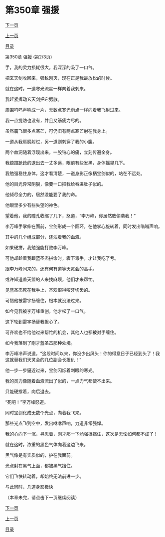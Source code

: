<h1>第350章   强援</h1>
            <div><p><a href="./1049_%E7%AC%AC350%E7%AB%A0_%E5%BC%BA%E6%8F%B4.md">下一页</a></p><p><a href="./1047_%E7%AC%AC350%E7%AB%A0_%E5%BC%BA%E6%8F%B4.md">上一页</a></p><p><a href="../">目录</a></p></div>
            <div><p>第350章   强援 (第2/3页)</p><p>手，我的灵力损耗很大，我深深的吸了一口气。</p><p>把玄天剑收回来，强敌刚灭，现在正是我最放松的时候。</p><p>就在这时，一道寒光流星一样向着我刺来。</p><p>我赶紧挥动玄天剑把它劈散。</p><p>周围呜呜声响成一片，无数点寒光雨点一样向着我飞射过来。</p><p>我一点提防也没有，并且又筋疲力尽的。</p><p>虽然震飞很多点寒芒，可仍旧有两点寒芒射在我身上。</p><p>一道从我肩膀射过，另一道则刺穿了我的小腹。</p><p>两个血洞随着浮现出来，一股钻心的痛，立刻传遍全身。</p><p>我踉踉跄跄的退出去一丈多远，眼前有些发黑，身体摇晃几下。</p><p>我勉强稳住身体，这才看清楚，一道身影正像柄宝剑似的，站在不远处。</p><p>他的目光异常阴狠，像要一口把我给吞进肚子似的。</p><p>他倾尽全力的，居然没能要了我的命。</p><p>他眼里多少有些失望的神色。</p><p>望着他，我的瞳孔收缩了几下，怒道，“李万峰，你居然敢偷袭我！”</p><p>李万峰手掌伸在面前，宝剑形成一个圆环，在他掌心旋转着，同时发出嗡嗡声响。</p><p>其中的几个组成部分，还沾着我的血液。</p><p>如果硬拼，我勉强能打败李万峰。</p><p>可他却趁着我跟蓝圣杰拼命时，骤下毒手，才让我吃了亏。</p><p>跟李万峰同来的，还有何有道等天灵会的高手。</p><p>或许知道盖天盟的人来找麻烦，他们才来帮忙。</p><p>见蓝圣杰死在我手上，齐欢恨得咬牙切齿的。</p><p>可惜他被雷宇扬缠住，根本就没法过来。</p><p>如今见我被李万峰重创，他才松了一口气。</p><p>这下轮到雷宇扬替我担心了。</p><p>可齐欢也不给他过来帮忙的机会，其他人也都被对手缠住。</p><p>如今我落到了刚才蓝圣杰那种处境。</p><p>李万峰冷声说道，“这段时间以来，你没少出风头！你的得意日子已经到头了！我这就替我们天灵会的几位副会长报仇！”</p><p>他一步一步逼近过来，宝剑闪烁着刺眼的寒光。</p><p>我的灵力像随着血液流出了似的，一点力气都使不出来。</p><p>只能硬撑着，向后退去。</p><p>“死吧！”李万峰怒道。</p><p>同时宝剑化成无数个光点，向着我飞来。</p><p>那些光点飞到空中，发出咻咻声响，力道非常强悍。</p><p>我的心向下一沉，寻思着，刚才那一下勉强抵挡住，这次是无论如何都不成了！</p><p>就在这时，浓重的黑色气体向着这边飞来。</p><p>黑气像是有实质似的，护在我面前。</p><p>光点射在黑气上面，都被黑气挡住。</p><p>它们飞快转动着，却始终无法前进一步。</p><p>与此同时，几道身影极快</p><p>（本章未完，请点击下一页继续阅读）</p></div>
            <div><p><a href="./1049_%E7%AC%AC350%E7%AB%A0_%E5%BC%BA%E6%8F%B4.md">下一页</a></p><p><a href="./1047_%E7%AC%AC350%E7%AB%A0_%E5%BC%BA%E6%8F%B4.md">上一页</a></p><p><a href="../">目录</a></p></div>